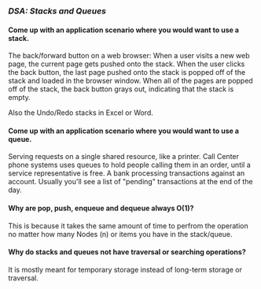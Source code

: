 ### *DSA: Stacks and Queues*

#### Come up with an application scenario where you would want to use a stack.
The back/forward button on a web browser: When a user visits a new web page, the current page gets pushed onto the stack. When the user clicks the back button, the last page pushed onto the stack is popped off of the stack and loaded in the browser window. When all of the pages are popped off of the stack, the back button grays out, indicating that the stack is empty.

Also the Undo/Redo stacks in Excel or Word.

#### Come up with an application scenario where you would want to use a queue.
Serving requests on a single shared resource, like a printer.
Call Center phone systems uses queues to hold people calling them in an order, until a service representative is free.
A bank processing transactions against an account. Usually you'll see a list of "pending" transactions at the end of the day. 

#### Why are pop, push, enqueue and dequeue always O(1)?
This is because it takes the same amount of time to perfrom the operation no matter how many Nodes (n) or items you have in the stack/queue.

#### Why do stacks and queues not have traversal or searching operations?
It is mostly meant for temporary storage instead of long-term storage or traversal.
